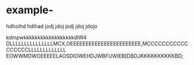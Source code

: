 # example-
hdhoihd
hdihad
jodj
jdoj
jodj
jdoj
jdojo





kdmpwkkkkkkkkkkkkkkkkkkdlW4
DLLLLLLLLLLLLLLLMCX,OEEEEEEEEEEEEEEEEEEEEEEE,MCCCCCCCCCCCCCCCCCLLLLLLLLLLLLL
EOWWMDWOEEEEELAOSDIOWEHDJWBFUWIEB[DBDJKKKKKKKKKKBD;
